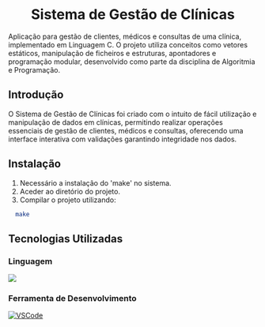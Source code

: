  <h1 align="center">Sistema de Gestão de Clínicas</h1>
Aplicação para gestão de clientes, médicos e consultas de uma clínica, implementado em Linguagem C. O projeto utiliza conceitos como vetores estáticos, manipulação de ficheiros e estruturas, apontadores e programação modular, desenvolvido como parte da disciplina de Algoritmia e Programação.

## Introdução 
O Sistema de Gestão de Clínicas foi criado com o intuito de fácil utilização e manipulação de dados em clínicas, permitindo realizar operações essenciais de gestão de clientes, médicos e consultas, oferecendo uma interface interativa com validações garantindo integridade nos dados.

## Instalação
1. Necessário a instalação do 'make' no sistema.
2. Aceder ao diretório do projeto.
3. Compilar o projeto utilizando:
  ```bash
    make
```
## Tecnologias Utilizadas
### Linguagem
[![ ][C-shield]][C-url]
### Ferramenta de Desenvolvimento
[![VSCode][VSCode-shield]][VSCode-url]



[C-shield]: https://img.shields.io/badge/C-00599C?style=for-the-badge&logo=c&logoColor=white
[C-url]: https://www.cprogramming.com/
[VSCode-shield]: https://img.shields.io/badge/Editor-VSCode-blue?logo=visual-studio-code&logoColor=white
[VSCode-url]: https://code.visualstudio.com/
